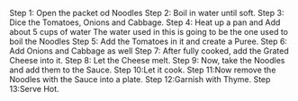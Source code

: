 Step 1: Open the packet od Noodles
Step 2: Boil in water until soft.
Step 3: Dice the Tomatoes, Onions and Cabbage.
Step 4: Heat up a pan and Add about 5 cups of water
The water used in this is going to be the one used to boil the Noodles
Step 5: Add the Tomatoes in it and create a Puree.
Step 6: Add Onions and Cabbage as well
Step 7: After fully cooked, add the Grated Cheese into it.
Step 8: Let the Cheese melt.
Step 9: Now, take the Noodles and add them to the Sauce.
Step 10:Let it cook.
Step 11:Now remove the Noodles with the Sauce into a plate.
Step 12:Garnish with Thyme.
Step 13:Serve Hot.